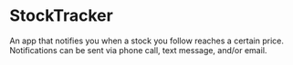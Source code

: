 # StockTracker
 
An app that notifies you when a stock you follow reaches a certain price. Notifications can be sent via phone call, text message, and/or email.